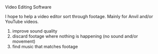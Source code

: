 Video Editing Software

I hope to help a video editor sort through footage. Mainly for Anvil and/or YouTube videos.

1. improve sound quality
2. discard footage where nothing is happening (no sound and/or movement)
3. find music that matches footage 